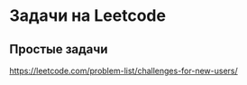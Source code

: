 # Задачи на Leetcode

## Простые задачи

<https://leetcode.com/problem-list/challenges-for-new-users/>
